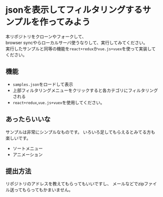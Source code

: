# jsonを表示してフィルタリングするサンプルを作ってみよう
本リポジトリをクローンやフォークして、  
browser syncやらローカルサーバ使うなりして、実行してみてください。  
実行したサンプルと同等の機能を`react+redux`か`vue.js+vuex`を使って実装してください。

## 機能
- `samples.json`をロードして表示
- 上部フィルタリングメニューをクリックすると各カテゴリにフィルタリングされる
- `react+redux`,`vue.js+vuex`を使用してください。

## あったらいいな
サンプルは非常にシンプルなものです。
いろいろ足してもらえるとみてる方も楽しいです。
- ソートメニュー
- アニメーション

## 提出方法
リポジトリのアドレスを教えてもらってもいいですし、
メールなどでzipファイル送ってもらってもかまいません。
